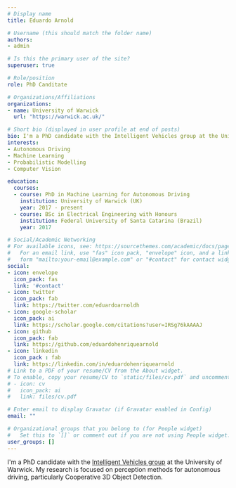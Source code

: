 ```yaml
---
# Display name
title: Eduardo Arnold

# Username (this should match the folder name)
authors:
- admin

# Is this the primary user of the site?
superuser: true

# Role/position
role: PhD Canditate

# Organizations/Affiliations
organizations:
- name: University of Warwick
  url: "https://warwick.ac.uk/"

# Short bio (displayed in user profile at end of posts)
bio: I'm a PhD candidate with the Intelligent Vehicles group at the University of Warwick. My research is focused on perception methods for autonomous driving, particularly cooperative 3D object detection. 
interests:
- Autonomous Driving
- Machine Learning
- Probabilistic Modelling
- Computer Vision

education:
  courses:
  - course: PhD in Machine Learning for Autonomous Driving
    institution: University of Warwick (UK)
    year: 2017 - present
  - course: BSc in Electrical Engineering with Honours
    institution: Federal University of Santa Catarina (Brazil)
    year: 2017

# Social/Academic Networking
# For available icons, see: https://sourcethemes.com/academic/docs/page-builder/#icons
#   For an email link, use "fas" icon pack, "envelope" icon, and a link in the
#   form "mailto:your-email@example.com" or "#contact" for contact widget.
social:
- icon: envelope
  icon_pack: fas
  link: '#contact'
- icon: twitter
  icon_pack: fab
  link: https://twitter.com/eduardoarnoldh
- icon: google-scholar
  icon_pack: ai
  link: https://scholar.google.com/citations?user=IRSg76kAAAAJ
- icon: github
  icon_pack: fab
  link: https://github.com/eduardohenriquearnold
- icon: linkedin
  icon_pack : fab
  link: https://linkedin.com/in/eduardohenriquearnold
# Link to a PDF of your resume/CV from the About widget.
# To enable, copy your resume/CV to `static/files/cv.pdf` and uncomment the lines below.
# - icon: cv
#   icon_pack: ai
#   link: files/cv.pdf

# Enter email to display Gravatar (if Gravatar enabled in Config)
email: ""

# Organizational groups that you belong to (for People widget)
#   Set this to `[]` or comment out if you are not using People widget.
user_groups: []
---
```

I'm a PhD candidate with the [Intelligent Vehicles group](https://warwick.ac.uk/fac/sci/wmg/research/cav/) at the University of Warwick. My research is focused on perception methods for autonomous driving, particularly Cooperative 3D Object Detection. 

